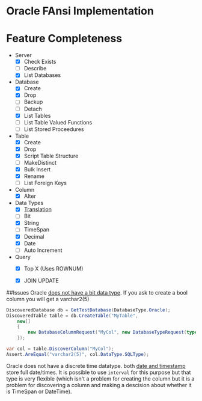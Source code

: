 # Oracle FAnsi Implementation

# Feature Completeness

- Server
  - [X] Check Exists
  - [ ] Describe 
  - [X] List Databases

- Database
  - [X] Create
  - [X] Drop
  - [ ] Backup
  - [ ] Detach
  - [X] List Tables
  - [ ] List Table Valued Functions
  - [ ] List Stored Proceedures
  
- Table 
  - [X] Create
  - [X] Drop
  - [X] Script Table Structure
  - [ ] MakeDistinct
  - [X] Bulk Insert
  - [X] Rename
  - [ ] List Foreign Keys
  
- Column
  - [X] Alter
  
- Data Types
  - [X] [Translation](./../../Documentation/TypeTranslation.md)
  - [ ] Bit
  - [X] String
  - [ ] TimeSpan
  - [X] Decimal
  - [X] Date
  - [ ] Auto Increment

- Query
  - [X] Top X (Uses ROWNUM)
  - [X] JOIN UPDATE
  

##Issues
Oracle [does not have a bit data type](https://asktom.oracle.com/pls/asktom/f?p=100:11:0::::P11_QUESTION_ID:6263249199595#876972400346931526).  If you ask to create a bool column you will get a varchar2(5)

```csharp
DiscoveredDatabase db = GetTestDatabase(DatabaseType.Oracle);
DiscoveredTable table = db.CreateTable("MyTable",
	new[]
	{
		new DatabaseColumnRequest("MyCol", new DatabaseTypeRequest(typeof(bool)))
	});

var col = table.DiscoverColumn("MyCol");
Assert.AreEqual("varchar2(5)", col.DataType.SQLType);
```

Oracle does not have a discrete time datatype.  both [date and timestamp](https://docs.oracle.com/cd/B28359_01/server.111/b28318/datatype.htm#CNCPT413) store full date/times.  It is possible to use `interval` for this purpose but that type is very flexible (which isn't a problem for creating the column but it is a problem for discovering a column and making a descision about whether it is TimeSpan or DateTime).



